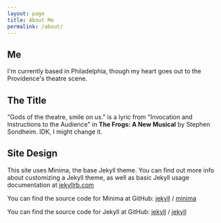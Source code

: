 ```yaml
---
layout: page
title: About Me
permalink: /about/
---
```

## Me

I'm currently based in Philadelphia, though my heart goes out to the Providence's theatre scene.

## The Title
"Gods of the theatre, smile on us." is a lyric from "Invocation and Instructions to the Audience" in **The Frogs: A New Musical** by Stephen Sondheim. IDK, I might change it.

## Site Design
This site uses Minima, the base Jekyll theme. You can find out more info about customizing a Jekyll theme, as well as basic Jekyll usage documentation at [jekyllrb.com](https://jekyllrb.com/)

You can find the source code for Minima at GitHub:
[jekyll][jekyll-organization] /
[minima](https://github.com/jekyll/minima)

You can find the source code for Jekyll at GitHub:
[jekyll][jekyll-organization] /
[jekyll](https://github.com/jekyll/jekyll)


[jekyll-organization]: https://github.com/jekyll
